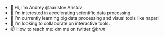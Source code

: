 - 👋 Hi, I’m Andrey @aaristov Aristov
- 👀 I’m interested in accelerating scientific data processing
- 🌱 I’m currently learning big data processing and visual tools like napari
- 💞️ I’m looking to collaborate on interactive tools.
- 📫 How to reach me: dm me on twitter @_hrun_

<!---
aaristov/aaristov is a ✨ special ✨ repository because its `README.md` (this file) appears on your GitHub profile.
You can click the Preview link to take a look at your changes.
--->
